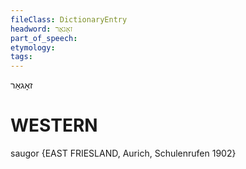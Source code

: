```yaml
---
fileClass: DictionaryEntry
headword: זאָגאַר
part_of_speech: 
etymology: 
tags: 
---
```

זאָגאַר

WESTERN
========

saugor {EAST FRIESLAND, Aurich, Schulenrufen 1902}